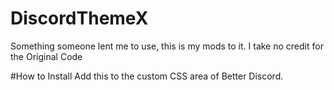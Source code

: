 # DiscordThemeX
Something someone lent me to use, this is my mods to it. I take no credit for the Original Code

#How to Install
Add this to the custom CSS area of Better Discord.
